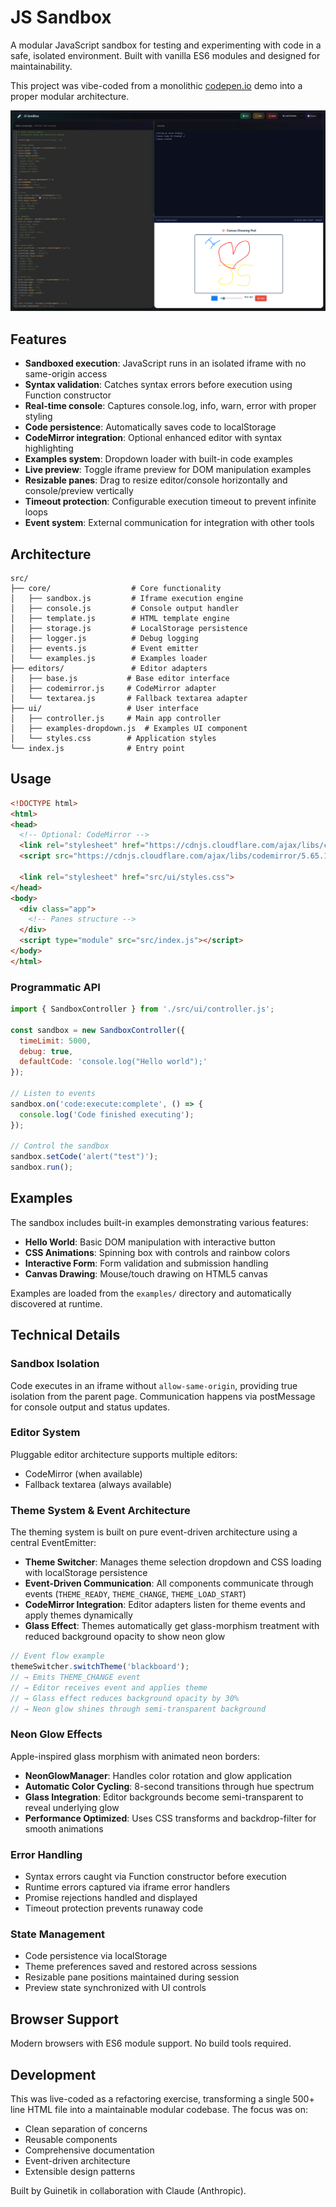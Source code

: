 # JS Sandbox

A modular JavaScript sandbox for testing and experimenting with code in a safe, isolated environment. Built with vanilla ES6 modules and designed for maintainability.

This project was vibe-coded from a monolithic [codepen.io](https://codepen.io/guinetik/pen/XJXXegw) demo into a proper modular architecture.

![demo](demo.png)

## Features

- **Sandboxed execution**: JavaScript runs in an isolated iframe with no same-origin access
- **Syntax validation**: Catches syntax errors before execution using Function constructor
- **Real-time console**: Captures console.log, info, warn, error with proper styling
- **Code persistence**: Automatically saves code to localStorage
- **CodeMirror integration**: Optional enhanced editor with syntax highlighting
- **Examples system**: Dropdown loader with built-in code examples
- **Live preview**: Toggle iframe preview for DOM manipulation examples
- **Resizable panes**: Drag to resize editor/console horizontally and console/preview vertically
- **Timeout protection**: Configurable execution timeout to prevent infinite loops
- **Event system**: External communication for integration with other tools

## Architecture

```
src/
├── core/                  # Core functionality
│   ├── sandbox.js         # Iframe execution engine
│   ├── console.js         # Console output handler
│   ├── template.js        # HTML template engine
│   ├── storage.js         # LocalStorage persistence
│   ├── logger.js          # Debug logging
│   ├── events.js          # Event emitter
│   └── examples.js        # Examples loader
├── editors/               # Editor adapters
│   ├── base.js           # Base editor interface
│   ├── codemirror.js     # CodeMirror adapter
│   └── textarea.js       # Fallback textarea adapter
├── ui/                   # User interface
│   ├── controller.js     # Main app controller
│   ├── examples-dropdown.js  # Examples UI component
│   └── styles.css        # Application styles
└── index.js              # Entry point
```

## Usage

```html
<!DOCTYPE html>
<html>
<head>
  <!-- Optional: CodeMirror -->
  <link rel="stylesheet" href="https://cdnjs.cloudflare.com/ajax/libs/codemirror/5.65.16/codemirror.min.css">
  <script src="https://cdnjs.cloudflare.com/ajax/libs/codemirror/5.65.16/codemirror.min.js"></script>

  <link rel="stylesheet" href="src/ui/styles.css">
</head>
<body>
  <div class="app">
    <!-- Panes structure -->
  </div>
  <script type="module" src="src/index.js"></script>
</body>
</html>
```

### Programmatic API

```javascript
import { SandboxController } from './src/ui/controller.js';

const sandbox = new SandboxController({
  timeLimit: 5000,
  debug: true,
  defaultCode: 'console.log("Hello world");'
});

// Listen to events
sandbox.on('code:execute:complete', () => {
  console.log('Code finished executing');
});

// Control the sandbox
sandbox.setCode('alert("test")');
sandbox.run();
```

## Examples

The sandbox includes built-in examples demonstrating various features:

- **Hello World**: Basic DOM manipulation with interactive button
- **CSS Animations**: Spinning box with controls and rainbow colors
- **Interactive Form**: Form validation and submission handling
- **Canvas Drawing**: Mouse/touch drawing on HTML5 canvas

Examples are loaded from the `examples/` directory and automatically discovered at runtime.

## Technical Details

### Sandbox Isolation

Code executes in an iframe without `allow-same-origin`, providing true isolation from the parent page. Communication happens via postMessage for console output and status updates.

### Editor System

Pluggable editor architecture supports multiple editors:
- CodeMirror (when available)
- Fallback textarea (always available)

### Theme System & Event Architecture

The theming system is built on pure event-driven architecture using a central EventEmitter:

- **Theme Switcher**: Manages theme selection dropdown and CSS loading with localStorage persistence
- **Event-Driven Communication**: All components communicate through events (`THEME_READY`, `THEME_CHANGE`, `THEME_LOAD_START`)
- **CodeMirror Integration**: Editor adapters listen for theme events and apply themes dynamically
- **Glass Effect**: Themes automatically get glass-morphism treatment with reduced background opacity to show neon glow

```javascript
// Event flow example
themeSwitcher.switchTheme('blackboard');
// → Emits THEME_CHANGE event
// → Editor receives event and applies theme
// → Glass effect reduces background opacity by 30%
// → Neon glow shines through semi-transparent background
```

### Neon Glow Effects

Apple-inspired glass morphism with animated neon borders:

- **NeonGlowManager**: Handles color rotation and glow application
- **Automatic Color Cycling**: 8-second transitions through hue spectrum
- **Glass Integration**: Editor backgrounds become semi-transparent to reveal underlying glow
- **Performance Optimized**: Uses CSS transforms and backdrop-filter for smooth animations

### Error Handling

- Syntax errors caught via Function constructor before execution
- Runtime errors captured via iframe error handlers
- Promise rejections handled and displayed
- Timeout protection prevents runaway code

### State Management

- Code persistence via localStorage
- Theme preferences saved and restored across sessions
- Resizable pane positions maintained during session
- Preview state synchronized with UI controls

## Browser Support

Modern browsers with ES6 module support. No build tools required.

## Development

This was live-coded as a refactoring exercise, transforming a single 500+ line HTML file into a maintainable modular codebase. The focus was on:

- Clean separation of concerns
- Reusable components
- Comprehensive documentation
- Event-driven architecture
- Extensible design patterns

Built by Guinetik in collaboration with Claude (Anthropic).